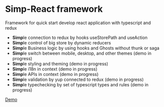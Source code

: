 # Simp-React framework 
Framework for quick start develop react application with typescript and redux

* **Simp**le connection to redux by hooks useStorePath and useAction
* **Simp**le control of big store by dynamic reducers
* **Simp**le Business logic by using hooks and Ghosts without thunk or saga
* **Simp**le switch between mobile, desktop, and other themes (demo in progress)
* **Simp**le styling and theming (demo in progress)
* **Simp**le i18n in context (demo in progress)
* **Simp**le APIs in context (demo in progress)
* **Simp**le validation by yup connected to redux (demo in progress)
* **Simp**le typechecking by set of typescript types and rules (demo in progress)

[Demo](https://simprl.github.io/simpreact)
